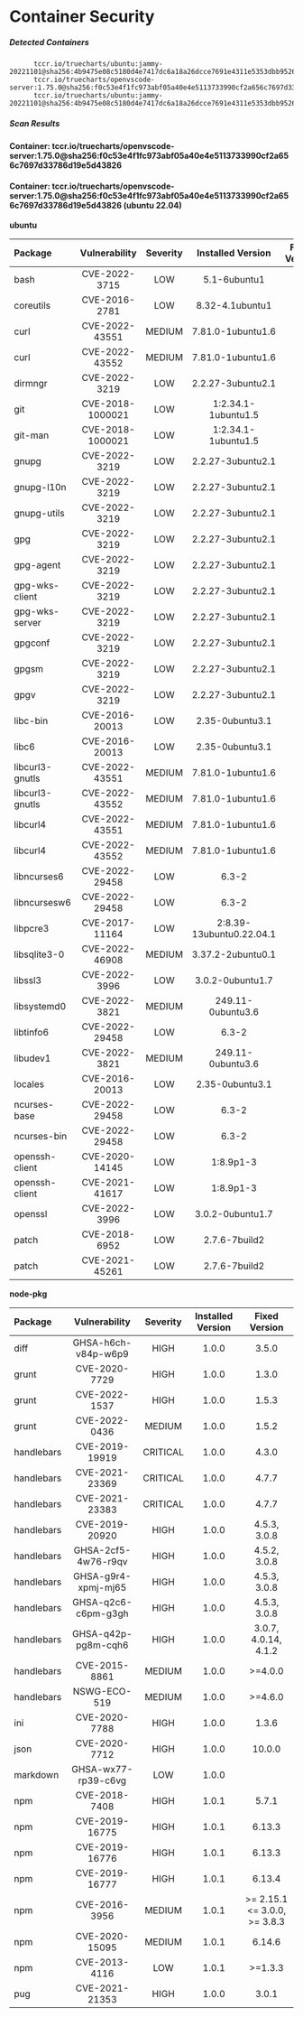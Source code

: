 # Container Security

##### Detected Containers

          tccr.io/truecharts/ubuntu:jammy-20221101@sha256:4b9475e08c5180d4e7417dc6a18a26dcce7691e4311e5353dbb952645c5ff43f
          tccr.io/truecharts/openvscode-server:1.75.0@sha256:f0c53e4f1fc973abf05a40e4e5113733990cf2a656c7697d33786d19e5d43826
          tccr.io/truecharts/ubuntu:jammy-20221101@sha256:4b9475e08c5180d4e7417dc6a18a26dcce7691e4311e5353dbb952645c5ff43f

##### Scan Results

**Container: tccr.io/truecharts/openvscode-server:1.75.0@sha256:f0c53e4f1fc973abf05a40e4e5113733990cf2a656c7697d33786d19e5d43826**

#### Container: tccr.io/truecharts/openvscode-server:1.75.0@sha256:f0c53e4f1fc973abf05a40e4e5113733990cf2a656c7697d33786d19e5d43826 (ubuntu 22.04)
    

**ubuntu**

      
| Package         |    Vulnerability   |   Severity  |  Installed Version | Fixed Version |
|:----------------|:------------------:|:-----------:|:------------------:|:-------------:|
| bash         |    CVE-2022-3715   |   LOW  |  5.1-6ubuntu1 |  |
| coreutils         |    CVE-2016-2781   |   LOW  |  8.32-4.1ubuntu1 |  |
| curl         |    CVE-2022-43551   |   MEDIUM  |  7.81.0-1ubuntu1.6 |  |
| curl         |    CVE-2022-43552   |   MEDIUM  |  7.81.0-1ubuntu1.6 |  |
| dirmngr         |    CVE-2022-3219   |   LOW  |  2.2.27-3ubuntu2.1 |  |
| git         |    CVE-2018-1000021   |   LOW  |  1:2.34.1-1ubuntu1.5 |  |
| git-man         |    CVE-2018-1000021   |   LOW  |  1:2.34.1-1ubuntu1.5 |  |
| gnupg         |    CVE-2022-3219   |   LOW  |  2.2.27-3ubuntu2.1 |  |
| gnupg-l10n         |    CVE-2022-3219   |   LOW  |  2.2.27-3ubuntu2.1 |  |
| gnupg-utils         |    CVE-2022-3219   |   LOW  |  2.2.27-3ubuntu2.1 |  |
| gpg         |    CVE-2022-3219   |   LOW  |  2.2.27-3ubuntu2.1 |  |
| gpg-agent         |    CVE-2022-3219   |   LOW  |  2.2.27-3ubuntu2.1 |  |
| gpg-wks-client         |    CVE-2022-3219   |   LOW  |  2.2.27-3ubuntu2.1 |  |
| gpg-wks-server         |    CVE-2022-3219   |   LOW  |  2.2.27-3ubuntu2.1 |  |
| gpgconf         |    CVE-2022-3219   |   LOW  |  2.2.27-3ubuntu2.1 |  |
| gpgsm         |    CVE-2022-3219   |   LOW  |  2.2.27-3ubuntu2.1 |  |
| gpgv         |    CVE-2022-3219   |   LOW  |  2.2.27-3ubuntu2.1 |  |
| libc-bin         |    CVE-2016-20013   |   LOW  |  2.35-0ubuntu3.1 |  |
| libc6         |    CVE-2016-20013   |   LOW  |  2.35-0ubuntu3.1 |  |
| libcurl3-gnutls         |    CVE-2022-43551   |   MEDIUM  |  7.81.0-1ubuntu1.6 |  |
| libcurl3-gnutls         |    CVE-2022-43552   |   MEDIUM  |  7.81.0-1ubuntu1.6 |  |
| libcurl4         |    CVE-2022-43551   |   MEDIUM  |  7.81.0-1ubuntu1.6 |  |
| libcurl4         |    CVE-2022-43552   |   MEDIUM  |  7.81.0-1ubuntu1.6 |  |
| libncurses6         |    CVE-2022-29458   |   LOW  |  6.3-2 |  |
| libncursesw6         |    CVE-2022-29458   |   LOW  |  6.3-2 |  |
| libpcre3         |    CVE-2017-11164   |   LOW  |  2:8.39-13ubuntu0.22.04.1 |  |
| libsqlite3-0         |    CVE-2022-46908   |   MEDIUM  |  3.37.2-2ubuntu0.1 |  |
| libssl3         |    CVE-2022-3996   |   LOW  |  3.0.2-0ubuntu1.7 |  |
| libsystemd0         |    CVE-2022-3821   |   MEDIUM  |  249.11-0ubuntu3.6 |  |
| libtinfo6         |    CVE-2022-29458   |   LOW  |  6.3-2 |  |
| libudev1         |    CVE-2022-3821   |   MEDIUM  |  249.11-0ubuntu3.6 |  |
| locales         |    CVE-2016-20013   |   LOW  |  2.35-0ubuntu3.1 |  |
| ncurses-base         |    CVE-2022-29458   |   LOW  |  6.3-2 |  |
| ncurses-bin         |    CVE-2022-29458   |   LOW  |  6.3-2 |  |
| openssh-client         |    CVE-2020-14145   |   LOW  |  1:8.9p1-3 |  |
| openssh-client         |    CVE-2021-41617   |   LOW  |  1:8.9p1-3 |  |
| openssl         |    CVE-2022-3996   |   LOW  |  3.0.2-0ubuntu1.7 |  |
| patch         |    CVE-2018-6952   |   LOW  |  2.7.6-7build2 |  |
| patch         |    CVE-2021-45261   |   LOW  |  2.7.6-7build2 |  |

**node-pkg**

      
| Package         |    Vulnerability   |   Severity  |  Installed Version | Fixed Version |
|:----------------|:------------------:|:-----------:|:------------------:|:-------------:|
| diff         |    GHSA-h6ch-v84p-w6p9   |   HIGH  |  1.0.0 | 3.5.0 |
| grunt         |    CVE-2020-7729   |   HIGH  |  1.0.0 | 1.3.0 |
| grunt         |    CVE-2022-1537   |   HIGH  |  1.0.0 | 1.5.3 |
| grunt         |    CVE-2022-0436   |   MEDIUM  |  1.0.0 | 1.5.2 |
| handlebars         |    CVE-2019-19919   |   CRITICAL  |  1.0.0 | 4.3.0 |
| handlebars         |    CVE-2021-23369   |   CRITICAL  |  1.0.0 | 4.7.7 |
| handlebars         |    CVE-2021-23383   |   CRITICAL  |  1.0.0 | 4.7.7 |
| handlebars         |    CVE-2019-20920   |   HIGH  |  1.0.0 | 4.5.3, 3.0.8 |
| handlebars         |    GHSA-2cf5-4w76-r9qv   |   HIGH  |  1.0.0 | 4.5.2, 3.0.8 |
| handlebars         |    GHSA-g9r4-xpmj-mj65   |   HIGH  |  1.0.0 | 4.5.3, 3.0.8 |
| handlebars         |    GHSA-q2c6-c6pm-g3gh   |   HIGH  |  1.0.0 | 4.5.3, 3.0.8 |
| handlebars         |    GHSA-q42p-pg8m-cqh6   |   HIGH  |  1.0.0 | 3.0.7, 4.0.14, 4.1.2 |
| handlebars         |    CVE-2015-8861   |   MEDIUM  |  1.0.0 | &gt;=4.0.0 |
| handlebars         |    NSWG-ECO-519   |   MEDIUM  |  1.0.0 | &gt;=4.6.0 |
| ini         |    CVE-2020-7788   |   HIGH  |  1.0.0 | 1.3.6 |
| json         |    CVE-2020-7712   |   HIGH  |  1.0.0 | 10.0.0 |
| markdown         |    GHSA-wx77-rp39-c6vg   |   LOW  |  1.0.0 |  |
| npm         |    CVE-2018-7408   |   HIGH  |  1.0.1 | 5.7.1 |
| npm         |    CVE-2019-16775   |   HIGH  |  1.0.1 | 6.13.3 |
| npm         |    CVE-2019-16776   |   HIGH  |  1.0.1 | 6.13.3 |
| npm         |    CVE-2019-16777   |   HIGH  |  1.0.1 | 6.13.4 |
| npm         |    CVE-2016-3956   |   MEDIUM  |  1.0.1 | &gt;= 2.15.1 &lt;= 3.0.0, &gt;= 3.8.3 |
| npm         |    CVE-2020-15095   |   MEDIUM  |  1.0.1 | 6.14.6 |
| npm         |    CVE-2013-4116   |   LOW  |  1.0.1 | &gt;=1.3.3 |
| pug         |    CVE-2021-21353   |   HIGH  |  1.0.0 | 3.0.1 |

